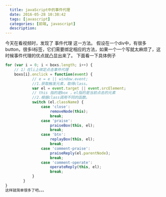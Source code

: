 ```yaml
---
  title: javaScript中的事件代理
  date: 2016-05-28 10:38:42
  tags: [javascript]
  categories: [前端, javascript]
  description:
---
```



今天在看视频时，发现了 事件代理 这一方法。
假设在一个div中，有很多button，很多li标签，它们需要绑定相应的方法，如果一个一个写就太麻烦了，这时候事件代理的优点就凸显出来了。
下面看一下具体例子

```js
for (var i = 0; i < boxs.length; i++) {
	// 1）在li上绑定点击事件代理
	boxs[i].onclick = function(event) {
			// e = e || window.event;
			//1.获取触发元素，取得class。
			var el = event.target || event.srcElement;
			// this 指的是box ，el指的是当前点击的元素
			//2.根据class调用不同的函数。
			switch (el.className) {
				case 'close':
					removeNode(this);
					break;
				case 'praise':
					praiseBox(this, el);
					break;
				case 'btn':
					replayBox(this, el);
					break;
				case 'comment-praise':
					praiseReply(el.parentNode);
					break;
				case 'comment-operate':
					operateReply(this, el);
					break;
			}
		}
}
这样就简单很多了吧。。。



